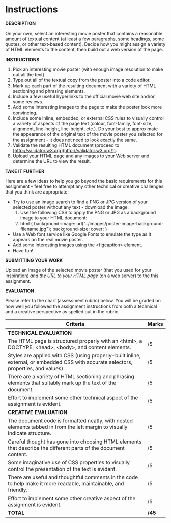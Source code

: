 # Instructions  

**DESCRIPTION**

On your own, select an interesting movie poster that contains a reasonable amount of textual content (at least a few paragraphs, some headings, some quotes, or other text-based content). Decide how you might assign a variety of HTML elements to the content, then build out a web version of the page.

**INSTRUCTIONS**

1. Pick an interesting movie poster (with enough image resolution to make out all the text).
2. Type out all of the textual copy from the poster into a code editor.
3. Mark up each part of the resulting document with a variety of HTML sectioning and phrasing elements.
4. Include a few useful hyperlinks to the official movie web site and/or some reviews.
5. Add some interesting images to the page to make the poster look more convincing.
6. Include some inline, embedded, or external CSS rules to visually control a variety of aspects of the page text (colour, font-family, font-size, alignment, line-height, line-height, etc.). Do your best to approximate the appearance of the original text of the movie poster you selected for the assignment - it does not need to look exactly the same.
7. Validate the resulting HTML document (proceed to [http://validator.w3.org](http://validator.w3.org/)).
8. Upload your HTML page and any images to your Web server and determine the URL to view the result.


**TAKE IT FURTHER**

Here are a few ideas to help you go beyond the basic requirements for this assignment – feel free to attempt any other technical or creative challenges that you think are appropriate:

- Try to use an image search to find a PNG or JPG version of your selected poster without any text - download the image.
  1. Use the following CSS to apply the PNG or JPG as a background image to your HTML document:
  2. html {
     background-image: url("../images/poster-image-background-filename.jpg");
     background-size: cover;
}
- Use a Web font service like Google Fonts to emulate the type as it appears on the real movie poster.
- Add some interesting images using the \<figcaption\> element.
- Have fun!

**SUBMITTING YOUR WORK**

Upload an image of the selected movie poster (that you used for your inspiration) _and the URL to your HTML page_ (on a web server) to the this assignment.

**EVALUATION**

Please refer to the chart (assessment rubric) below. You will be graded on how well you followed the assignment instructions from both a technical and a creative perspective as spelled out in the rubric.

| **Criteria** | **Marks** |
| --- | --- |
| **TECHNICAL EVALUATION** |
| The HTML page is structured properly with an \<html\>, a DOCTYPE, \<head\>, \<body\>, and content elements. | /5 |
| Styles are applied with CSS (using properly-built inline, external, or embedded CSS with accurate selectors, properties, and values)  | /5 |
| There are a variety of HTML sectioning and phrasing elements that suitably mark up the text of the document.  | /5 |
| Effort to implement some other technical aspect of the assignment is evident.  | /5 |
| **CREATIVE EVALUATION** |
| The document code is formatted neatly, with nested elements tabbed in from the left margin to visually indicate structure. | /5 |
| Careful thought has gone into choosing HTML elements that describe the different parts of the document content.  | /5 |
| Some imaginative use of CSS properties to visually control the presentation of the text is evident.  | /5 |
| There are useful and thoughtful comments in the code to help make it more readable, maintainable, and friendly. | /5 |
| Effort to implement some other creative aspect of the assignment is evident. | /5 |
| **TOTAL** | **/45** |


  
